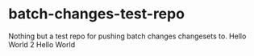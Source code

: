 # batch-changes-test-repo
Nothing but a test repo for pushing batch changes changesets to.
Hello World 2
Hello World
